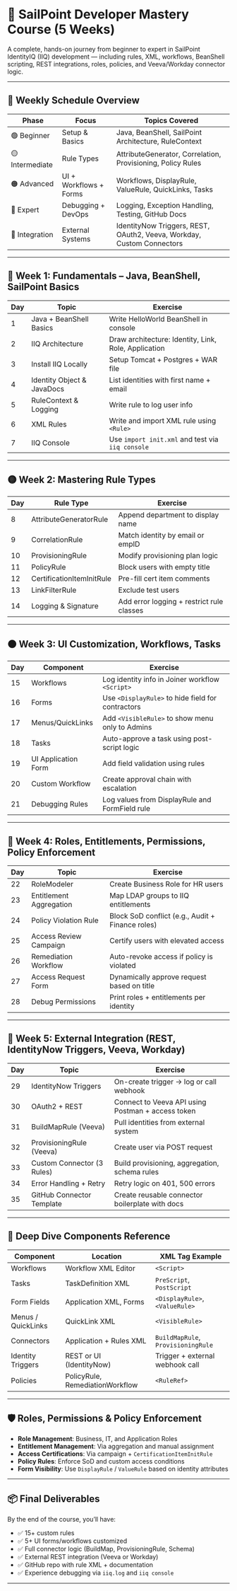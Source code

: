# 🚀 SailPoint Developer Mastery Course (5 Weeks)

A complete, hands-on journey from beginner to expert in SailPoint IdentityIQ (IIQ) development — including rules, XML, workflows, BeanShell scripting, REST integrations, roles, policies, and Veeva/Workday connector logic.

---

## 📅 Weekly Schedule Overview

| Phase       | Focus                   | Topics Covered                                                                 |
|-------------|-------------------------|--------------------------------------------------------------------------------|
| 🟢 Beginner | Setup & Basics          | Java, BeanShell, SailPoint Architecture, RuleContext                          |
| 🟡 Intermediate | Rule Types         | AttributeGenerator, Correlation, Provisioning, Policy Rules                   |
| 🟠 Advanced  | UI + Workflows + Forms  | Workflows, DisplayRule, ValueRule, QuickLinks, Tasks                          |
| 🔴 Expert    | Debugging + DevOps      | Logging, Exception Handling, Testing, GitHub Docs                             |
| 🔗 Integration | External Systems     | IdentityNow Triggers, REST, OAuth2, Veeva, Workday, Custom Connectors         |

---

## 📘 Week 1: Fundamentals – Java, BeanShell, SailPoint Basics

| Day | Topic                        | Exercise                                                        |
|-----|------------------------------|-----------------------------------------------------------------|
| 1   | Java + BeanShell Basics      | Write HelloWorld BeanShell in console                           |
| 2   | IIQ Architecture             | Draw architecture: Identity, Link, Role, Application            |
| 3   | Install IIQ Locally          | Setup Tomcat + Postgres + WAR file                              |
| 4   | Identity Object & JavaDocs   | List identities with first name + email                         |
| 5   | RuleContext & Logging        | Write rule to log user info                                     |
| 6   | XML Rules                    | Write and import XML rule using `<Rule>`                        |
| 7   | IIQ Console                  | Use `import init.xml` and test via `iiq console`                |

---

## 🟡 Week 2: Mastering Rule Types

| Day | Rule Type                   | Exercise                                                          |
|-----|-----------------------------|-------------------------------------------------------------------|
| 8   | AttributeGeneratorRule      | Append department to display name                                |
| 9   | CorrelationRule             | Match identity by email or empID                                 |
| 10  | ProvisioningRule            | Modify provisioning plan logic                                   |
| 11  | PolicyRule                  | Block users with empty title                                     |
| 12  | CertificationItemInitRule  | Pre-fill cert item comments                                      |
| 13  | LinkFilterRule              | Exclude test users                                               |
| 14  | Logging & Signature         | Add error logging + restrict rule classes                        |

---

## 🟠 Week 3: UI Customization, Workflows, Tasks

| Day | Component           | Exercise                                                                    |
|-----|---------------------|-----------------------------------------------------------------------------|
| 15  | Workflows           | Log identity info in Joiner workflow `<Script>`                             |
| 16  | Forms               | Use `<DisplayRule>` to hide field for contractors                           |
| 17  | Menus/QuickLinks    | Add `<VisibleRule>` to show menu only to Admins                            |
| 18  | Tasks               | Auto-approve a task using post-script logic                                |
| 19  | UI Application Form | Add field validation using rules                                            |
| 20  | Custom Workflow     | Create approval chain with escalation                                       |
| 21  | Debugging Rules     | Log values from DisplayRule and FormField rule                             |

---

## 🔴 Week 4: Roles, Entitlements, Permissions, Policy Enforcement

| Day | Topic                   | Exercise                                                                |
|-----|-------------------------|-------------------------------------------------------------------------|
| 22  | RoleModeler             | Create Business Role for HR users                                      |
| 23  | Entitlement Aggregation | Map LDAP groups to IIQ entitlements                                    |
| 24  | Policy Violation Rule   | Block SoD conflict (e.g., Audit + Finance roles)                        |
| 25  | Access Review Campaign  | Certify users with elevated access                                     |
| 26  | Remediation Workflow    | Auto-revoke access if policy is violated                               |
| 27  | Access Request Form     | Dynamically approve request based on title                             |
| 28  | Debug Permissions       | Print roles + entitlements per identity                                |

---

## 🔗 Week 5: External Integration (REST, IdentityNow Triggers, Veeva, Workday)

| Day | Topic                      | Exercise                                                              |
|-----|----------------------------|-----------------------------------------------------------------------|
| 29  | IdentityNow Triggers       | On-create trigger → log or call webhook                              |
| 30  | OAuth2 + REST              | Connect to Veeva API using Postman + access token                     |
| 31  | BuildMapRule (Veeva)       | Pull identities from external system                                  |
| 32  | ProvisioningRule (Veeva)   | Create user via POST request                                          |
| 33  | Custom Connector (3 Rules) | Build provisioning, aggregation, schema rules                         |
| 34  | Error Handling + Retry     | Retry logic on 401, 500 errors                                        |
| 35  | GitHub Connector Template  | Create reusable connector boilerplate with docs                       |

---

## 🧠 Deep Dive Components Reference

| Component         | Location                            | XML Tag Example                 |
|------------------|-------------------------------------|----------------------------------|
| Workflows         | Workflow XML Editor                 | `<Script>`                      |
| Tasks             | TaskDefinition XML                  | `PreScript`, `PostScript`       |
| Form Fields       | Application XML, Forms              | `<DisplayRule>`, `<ValueRule>`  |
| Menus / QuickLinks| QuickLink XML                       | `<VisibleRule>`                 |
| Connectors        | Application + Rules XML             | `BuildMapRule`, `ProvisioningRule` |
| Identity Triggers | REST or UI (IdentityNow)            | Trigger + external webhook call |
| Policies          | PolicyRule, RemediationWorkflow     | `<RuleRef>`                     |

---

## 🛡️ Roles, Permissions & Policy Enforcement

- **Role Management**: Business, IT, and Application Roles
- **Entitlement Management**: Via aggregation and manual assignment
- **Access Certifications**: Via campaign + `CertificationItemInitRule`
- **Policy Rules**: Enforce SoD and custom access conditions
- **Form Visibility**: Use `DisplayRule` / `ValueRule` based on identity attributes

---

## 📦 Final Deliverables

By the end of the course, you’ll have:

- ✅ 15+ custom rules
- ✅ 5+ UI forms/workflows customized
- ✅ Full connector logic (BuildMap, ProvisioningRule, Schema)
- ✅ External REST integration (Veeva or Workday)
- ✅ GitHub repo with rule XML + documentation
- ✅ Experience debugging via `iiq.log` and `iiq console`

---


